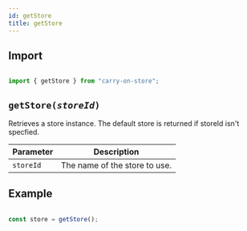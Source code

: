 ```yaml
---
id: getStore
title: getStore
---
```

## Import

```JavaScript

import { getStore } from "carry-on-store";

```

## `getStore(`_`storeId`_`)`

Retrieves a store instance. The default store is returned if storeId isn't
specfied.

| Parameter        | Description                   |
| ---------------- | ----------------------------- |
| `storeId` | The name of the store to use. |

## Example

```JavaScript

const store = getStore();

```
